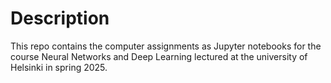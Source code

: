 # Description

This repo contains the computer assignments as Jupyter notebooks for the course Neural Networks and Deep Learning lectured at the university of Helsinki in spring 2025.